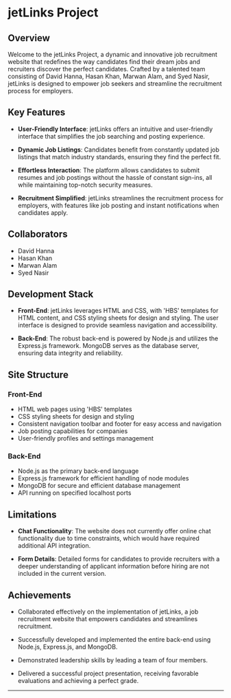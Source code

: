 # jetLinks Project

## Overview

Welcome to the jetLinks Project, a dynamic and innovative job recruitment website that redefines the way candidates find their dream jobs and recruiters discover the perfect candidates. Crafted by a talented team consisting of David Hanna, Hasan Khan, Marwan Alam, and Syed Nasir, jetLinks is designed to empower job seekers and streamline the recruitment process for employers.

## Key Features

- **User-Friendly Interface**: jetLinks offers an intuitive and user-friendly interface that simplifies the job searching and posting experience.

- **Dynamic Job Listings**: Candidates benefit from constantly updated job listings that match industry standards, ensuring they find the perfect fit.

- **Effortless Interaction**: The platform allows candidates to submit resumes and job postings without the hassle of constant sign-ins, all while maintaining top-notch security measures.

- **Recruitment Simplified**: jetLinks streamlines the recruitment process for employers, with features like job posting and instant notifications when candidates apply.

## Collaborators

- David Hanna
- Hasan Khan
- Marwan Alam
- Syed Nasir

## Development Stack

- **Front-End**: jetLinks leverages HTML and CSS, with 'HBS' templates for HTML content, and CSS styling sheets for design and styling. The user interface is designed to provide seamless navigation and accessibility.

- **Back-End**: The robust back-end is powered by Node.js and utilizes the Express.js framework. MongoDB serves as the database server, ensuring data integrity and reliability.

## Site Structure

### Front-End

- HTML web pages using 'HBS' templates
- CSS styling sheets for design and styling
- Consistent navigation toolbar and footer for easy access and navigation
- Job posting capabilities for companies
- User-friendly profiles and settings management

### Back-End

- Node.js as the primary back-end language
- Express.js framework for efficient handling of node modules
- MongoDB for secure and efficient database management
- API running on specified localhost ports

## Limitations

- **Chat Functionality**: The website does not currently offer online chat functionality due to time constraints, which would have required additional API integration.

- **Form Details**: Detailed forms for candidates to provide recruiters with a deeper understanding of applicant information before hiring are not included in the current version.

## Achievements

- Collaborated effectively on the implementation of jetLinks, a job recruitment website that empowers candidates and streamlines recruitment.

- Successfully developed and implemented the entire back-end using Node.js, Express.js, and MongoDB.

- Demonstrated leadership skills by leading a team of four members.

- Delivered a successful project presentation, receiving favorable evaluations and achieving a perfect grade.

---

